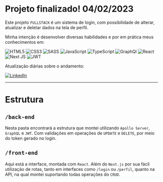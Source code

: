 # Projeto finalizado! 04/02/2023

Este projeto ```FULLSTACK``` é um sistema de login, com possibilidade de alterar, atualizar e deletar dados na tela de perfil.

Minha intenção é desenvolver diversas habilidades e por em prática meus conhecimentos em:

![HTML5](https://img.shields.io/badge/html5-%23E34F26.svg?style=for-the-badge&logo=html5&logoColor=white)
![CSS3](https://img.shields.io/badge/css3-%231572B6.svg?style=for-the-badge&logo=css3&logoColor=white)
![SASS](https://img.shields.io/badge/Sass-CC6699?style=for-the-badge&logo=sass&logoColor=white)
![JavaScript](https://img.shields.io/badge/javascript-%23323330.svg?style=for-the-badge&logo=javascript&logoColor=%23F7DF1E)
![TypeScript](https://img.shields.io/badge/typescript-%23007ACC.svg?style=for-the-badge&logo=typescript&logoColor=white)
![GraphQl](https://img.shields.io/badge/GraphQl-E10098?style=for-the-badge&logo=graphql&logoColor=white)
![React](https://img.shields.io/badge/react-%2320232a.svg?style=for-the-badge&logo=react&logoColor=%2361DAFB)
![Next JS](https://img.shields.io/badge/Next-black?style=for-the-badge&logo=next.js&logoColor=white)
![JWT](https://img.shields.io/badge/JWT-000000?style=for-the-badge&logo=JSON%20web%20tokens&logoColor=white)

Atualização diárias sobre o andamento:

[![LinkedIn](https://img.shields.io/badge/LinkedIn-%230077B5.svg?logo=linkedin&logoColor=white)](https://www.linkedin.com/in/gabrielcoutz/)

<hr>

# Estrutura

## ```/back-end```

Nesta pasta encontrará a estrutura que montei utilizando ```Apollo Server```, ```GraphQL``` e ```JWT```. Com validações em operações de ```UPDATE``` e ```DELETE```, por meio do token gerado no login.

## ```/front-end```

Aqui está a interface, montada com ```React```. Além do ```Next.js``` por sua fácil utilização de rotas, tanto em interfaces como ```/login``` ou ```/perfil```, quanto na API, na qual montei suportando todas operações do ```CRUD```.
